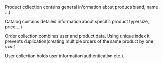 Product collection contains general information about product(brand, name ...)

Catalog contains detailed information about specific product type(size, price ...)

Order collection combines user and product data. Using unique index it prevents duplication(creating multiple orders of
the same product by one user)

User collection holds user information(authentication etc.).
